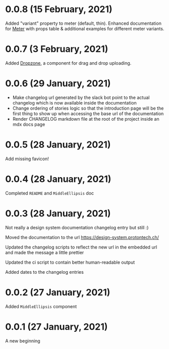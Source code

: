 # 0.0.8 (15 February, 2021)

Added "variant" property to meter (default, thin).
Enhanced documentation for [Meter](https://design-system.protontech.ch/?path=/docs/components-meter) with props table & additional examples for different meter variants.

# 0.0.7 (3 February, 2021)

Added [Dropzone](https://design-system.protontech.ch/?path=/story/components-dropdown--basic), a component for drag and drop uploading.

# 0.0.6 (29 January, 2021)

- Make changelog url generated by the slack bot point to the actual changelog which is now available inside the documentation
- Change ordering of stories logic so that the introduction page will be the first thing to show up when accessing the base url of the documentation
- Render CHANGELOG markdown file at the root of the project inside an mdx docs page

# 0.0.5 (28 January, 2021)

Add missing favicon!

# 0.0.4 (28 January, 2021)

Completed `README` and `MiddleEllipsis` doc

# 0.0.3 (28 January, 2021)

Not really a design system documentation changelog entry but still :)

Moved the documentation to the url https://design-system.protontech.ch/

Updated the changelog scripts to reflect the new url in the embedded url and made the message a little prettier

Updated the ci script to contain better human-readable output

Added dates to the changelog entries

# 0.0.2 (27 January, 2021)

Added `MiddleEllipsis` component

# 0.0.1 (27 January, 2021)

A new beginning
